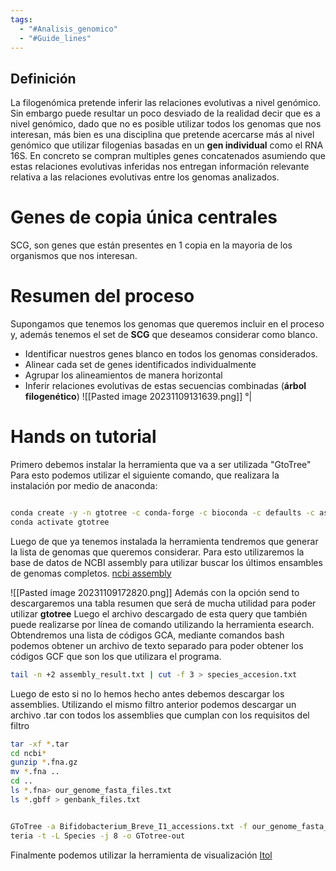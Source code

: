 ```yaml
---
tags:
  - "#Analisis_genomico"
  - "#Guide_lines"
---
```

## Definición
La filogenómica pretende inferir las relaciones evolutivas a nivel genómico. Sin embargo puede resultar un poco desviado de la realidad decir que es a nivel genómico, dado que no es posible utilizar todos los genomas que nos interesan, más bien es una disciplina que pretende acercarse más al nivel genómico que utilizar filogenias basadas en un **gen individual** como el RNA 16S.
En concreto se compran multiples genes concatenados asumiendo que estas relaciones evolutivas inferidas nos entregan información relevante relativa a las relaciones evolutivas entre los genomas analizados.
# Genes de copia única centrales
SCG, son genes que están presentes en 1 copia en la mayoria de los organismos que nos interesan.
# Resumen del proceso
Supongamos que tenemos los genomas que queremos incluir en el proceso y, además tenemos el set de **SCG** que deseamos considerar como blanco.
+ Identificar nuestros genes blanco en todos los genomas considerados.
+ Alinear cada set de genes identificados individualmente
+ Agrupar los alineamientos de manera horizontal
+ Inferir relaciones evolutivas de estas secuencias combinadas (**árbol filogenético**)
![[Pasted image 20231109131639.png]]
°|


# Hands on tutorial
Primero debemos instalar la herramienta que va a ser utilizada "GtoTree"
Para esto podemos utilizar el siguiente comando, que realizara la instalación por medio de anaconda:
```bash

conda create -y -n gtotree -c conda-forge -c bioconda -c defaults -c astrobiomike gtotree
conda activate gtotree

```
Luego de que ya tenemos instalada la herramienta tendremos que generar la lista de genomas que queremos considerar.
Para esto utilizaremos la base de datos de NCBI assembly para utilizar buscar los últimos ensambles de genomas completos.
[ncbi assembly](https://www.ncbi.nlm.nih.gov/assembly/?term=Pediococcus%5BORGN%5D+AND+%22latest+refseq%22%5Bfilter%5DAND+%22complete+genome%22%5Bfilter%5D)

![[Pasted image 20231109172820.png]]
Además con la opción send to descargaremos una tabla resumen que será de mucha utilidad para poder utilizar **gtotree**
Luego el archivo descargado de esta query que también puede realizarse por línea de comando utilizando la herramienta esearch. Obtendremos una lista de códigos GCA, mediante comandos bash podemos obtener un archivo de texto separado para poder obtener los códigos GCF que son los que utilizara el programa.
```bash
tail -n +2 assembly_result.txt | cut -f 3 > species_accesion.txt

```
Luego de esto si no lo hemos hecho antes debemos descargar los assemblies.
Utilizando el mismo filtro anterior podemos descargar un archivo .tar con todos los assemblies que cumplan con los requisitos del filtro
```bash
tar -xf *.tar
cd ncbi*
gunzip *.fna.gz
mv *.fna ..
cd ..
ls *.fna> our_genome_fasta_files.txt
ls *.gbff > genbank_files.txt

```


```
```
```bash 
GToTree -a Bifidobacterium_Breve_I1_accessions.txt -f our_genome_fasta_files.txt -H Bac  
teria -t -L Species -j 8 -o GTotree-out
```
Finalmente podemos utilizar la herramienta de visualización [Itol ](https://itol.embl.de/)
